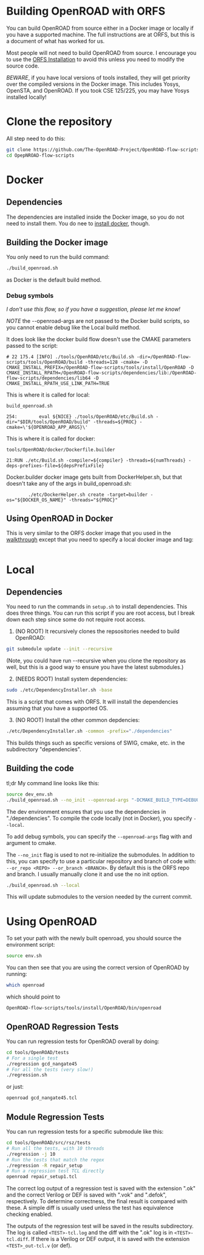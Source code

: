 # Building OpenROAD with ORFS

You can build OpenROAD from source either in a Docker image or locally if you have a supported machine.
The full instructions are at ORFS, but this is a document of what has worked for us.

Most people will not need to build OpenROAD from source. I encourage you to use
the [ORFS Installation](/orfs-installation.md) to avoid this unless you need to
modify the source code.

*BEWARE*, if you have local versions of tools installed, they will get priority
over the compiled versions in the Docker image. This includes Yosys, OpenSTA,
and OpenROAD. If you took CSE 125/225, you may have Yosys installed locally!

# Clone the repository

All step need to do this:

```bash
git clone https://github.com/The-OpenROAD-Project/OpenROAD-flow-scripts.git
cd OpepNROAD-flow-scripts
```

# Docker

## Dependencies

The dependencies are installed inside the Docker image, so you do not need to install them.
You do nee to [install docker](docker.md), though.

## Building the Docker image

You only need to run the build command:

```bash
./build_openroad.sh 
```

as Docker is the default build method.

### Debug symbols

*I don't use this flow, so if you have a suggestion, please let me know!*

*NOTE* the --openroad-args are not passed to the Docker build scripts, so you cannot enable debug like the
Local build method.

It does look like the docker build flow doesn't use the CMAKE parameters passed to the script:

```
# 22 175.4 [INFO] ./tools/OpenROAD/etc/Build.sh -dir=/OpenROAD-flow-scripts/tools/OpenROAD/build -threads=128 -cmake= -D CMAKE_INSTALL_PREFIX=/OpenROAD-flow-scripts/tools/install/OpenROAD -D CMAKE_INSTALL_RPATH=/OpenROAD-flow-scripts/dependencies/lib:/OpenROAD-flow-scripts/dependencies/lib64 -D CMAKE_INSTALL_RPATH_USE_LINK_PATH=TRUE
```

This is where it is called for local:

```
build_openroad.sh
```

```
254:        eval ${NICE} ./tools/OpenROAD/etc/Build.sh -dir="$DIR/tools/OpenROAD/build" -threads=${PROC} -cmake=\'${OPENROAD_APP_ARGS}\'
```

This is where it is called for docker:

```
tools/OpenROAD/docker/Dockerfile.builder
```

```
21:RUN ./etc/Build.sh -compiler=${compiler} -threads=${numThreads} -deps-prefixes-file=${depsPrefixFile}
```

Docker.builder docker image gets built from DockerHelper.sh, but that doesn't take any of the args in build_openroad.sh:

```
        ./etc/DockerHelper.sh create -target=builder -os="${DOCKER_OS_NAME}" -threads="${PROC}"
```

## Using OpenROAD in Docker

This is very similar to the ORFS docker image that you used in the [walkthrough](/orfs-walkthrough.md)
except that you need to specify a local docker image and tag:

```bash
```

# Local

## Dependencies

You need to run the commands in ```setup.sh``` to install dependencies. This does three things.
You can run this script if you are root access, but I break down each step since some do not
require root access.

1. (NO ROOT) It recursively clones the repsositories needed to build OpenROAD:

```bash
git submodule update --init --recursive
```

(Note, you could have run --recursive when you clone the repository as well,
but this is a good way to ensure you have the latest submodules.)

2. (NEEDS ROOT) Install system dependencies:

```bash
sudo ./etc/DependencyInstaller.sh -base
```

This is a script that comes with ORFS. It will install the dependencies
assuming that you have a supported OS.

3. (NO ROOT) Install the other common depdencies:

```bash
./etc/DependencyInstaller.sh -common -prefix="./dependencies"
```

This builds things such as specific versions of SWIG, cmake, etc. in the
subdirectory "dependencies".

## Building the code

tl;dr My command line looks like this:

```bash
source dev_env.sh
./build_openroad.sh --no_init --openroad-args "-DCMAKE_BUILD_TYPE=DEBUG" --local
```

The dev environment ensures that you use the dependencies in "./dependencies".
To compile the code locally (not in Docker), you specify ```--local```.

To add debug symbols, you can specify the ```--openroad-args``` flag with and
argument to cmake.

The ```--no_init``` flag is used to not re-initialize the submodules. In
addition to this, you can specify to use a particular repository and branch of
code with: ```--or_repo <REPO> --or_branch <BRANCH>```. By default this is the
ORFS repo and branch. I usually manually clone it and use the no init option.

```bash
./build_openroad.sh --local
```

This will update submodules to the version needed by the current commit.

# Using OpenROAD

To set your path with the newly built openroad, you should source the environment script:

```bash
source env.sh
```

You can then see that you are using the correct version of OpenROAD by running:

```bash
which openroad
```

which should point to

```
OpenROAD-flow-scripts/tools/install/OpenROAD/bin/openroad
```

## OpenROAD Regression Tests

You can run regression tests for OpenROAD overall by doing:

```bash
cd tools/OpenROAD/tests
# For a single test
./regression gcd_nangate45
# For all the tests (very slow!)
./regression.sh
```

or just:

```bash
openroad gcd_nangate45.tcl
```

## Module Regression Tests

You can run regression tests for a specific submodule like this:

```bash
cd tools/OpenROAD/src/rsz/tests
# Run all the tests, with 10 threads
./regression -j 10
# Run the tests that match the regex
./regression -R repair_setup
# Run a regression test TCL directly
openroad repair_setup1.tcl
```

The correct log output of a regression test is saved with the extension ".ok"
and the correct Verilog or DEF is saved with ".vok" and ".defok", respectively.
To determine correctness, the final result is compared with these. A simple
diff is usually used unless the test has equivalence checking enabled.

The outputs of the regression test will be saved in the results subdirectory.
The log is called ```<TEST>-tcl.log``` and the diff with the ".ok" log is in
```<TEST>-tcl.diff```. If there is a Verilog or DEF output, it is saved with
the extension ```<TEST>_out-tcl.v``` (or def).
